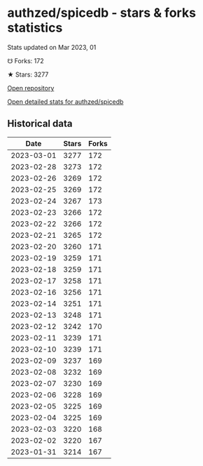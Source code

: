 # authzed/spicedb - stars & forks statistics

Stats updated on Mar 2023, 01

☋ Forks: 172

★ Stars: 3277

[Open repository](https://github.com/authzed/spicedb)

[Open detailed stats for authzed/spicedb](https://reviewgithub.com/rep/authzed/spicedb)

## Historical data
| Date | Stars | Forks |
|------|-------|-------|
| 2023-03-01 | 3277 | 172 | 
| 2023-02-28 | 3273 | 172 | 
| 2023-02-26 | 3269 | 172 | 
| 2023-02-25 | 3269 | 172 | 
| 2023-02-24 | 3267 | 173 | 
| 2023-02-23 | 3266 | 172 | 
| 2023-02-22 | 3266 | 172 | 
| 2023-02-21 | 3265 | 172 | 
| 2023-02-20 | 3260 | 171 | 
| 2023-02-19 | 3259 | 171 | 
| 2023-02-18 | 3259 | 171 | 
| 2023-02-17 | 3258 | 171 | 
| 2023-02-16 | 3256 | 171 | 
| 2023-02-14 | 3251 | 171 | 
| 2023-02-13 | 3248 | 171 | 
| 2023-02-12 | 3242 | 170 | 
| 2023-02-11 | 3239 | 171 | 
| 2023-02-10 | 3239 | 171 | 
| 2023-02-09 | 3237 | 169 | 
| 2023-02-08 | 3232 | 169 | 
| 2023-02-07 | 3230 | 169 | 
| 2023-02-06 | 3228 | 169 | 
| 2023-02-05 | 3225 | 169 | 
| 2023-02-04 | 3225 | 169 | 
| 2023-02-03 | 3220 | 168 | 
| 2023-02-02 | 3220 | 167 | 
| 2023-01-31 | 3214 | 167 | 

